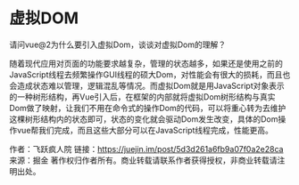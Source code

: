 # 虚拟DOM

请问vue@2为什么要引入虚拟Dom，谈谈对虚拟Dom的理解？

随着现代应用对页面的功能要求越复杂，管理的状态越多，如果还是使用之前的JavaScript线程去频繁操作GUI线程的硕大Dom，对性能会有很大的损耗，而且也会造成状态难以管理，逻辑混乱等情况。而虚拟Dom就是用JavaScript对象表示的一种树形结构，再Vue引入后，在框架的内部就将虚拟Dom树形结构与真实Dom做了映射，让我们不用在命令式的操作Dom的代码，可以将重心转为去维护这棵树形结构内的状态即可，状态的变化就会驱动Dom发生改变，具体的Dom操作vue帮我们完成，而且这些大部分可以在JavaScript线程完成，性能更高。

作者：飞跃疯人院
链接：https://juejin.im/post/5d3d261a6fb9a07f0a2e28ca
来源：掘金
著作权归作者所有。商业转载请联系作者获得授权，非商业转载请注明出处。
